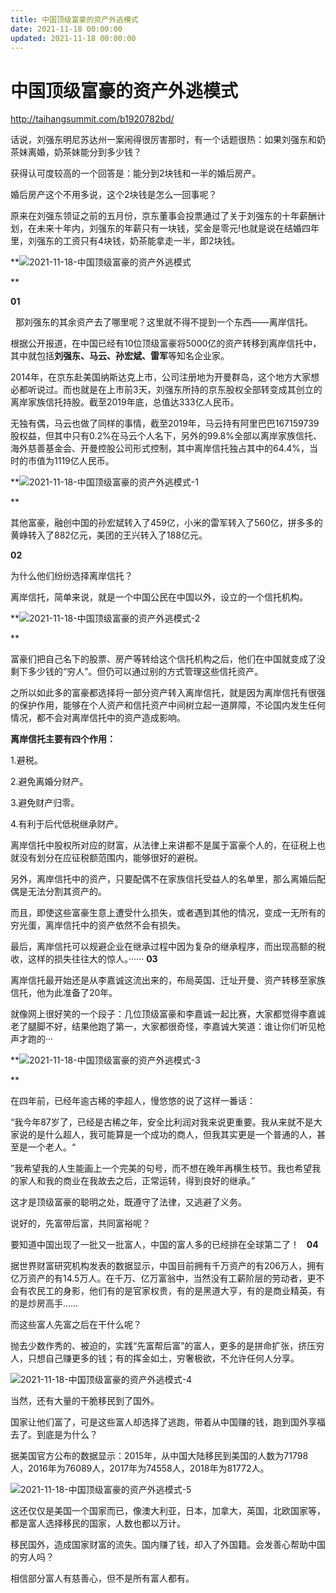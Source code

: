 ```yaml
---
title: 中国顶级富豪的资产外逃模式
date: 2021-11-18 00:00:00
updated: 2021-11-18 00:00:00
---
```



# 中国顶级富豪的资产外逃模式

http://taihangsummit.com/b1920782bd/

话说，刘强东明尼苏达州一案闹得很厉害那时，有一个话题很热：如果刘强东和奶茶妹离婚，奶茶妹能分到多少钱？

获得认可度较高的一个回答是：能分到2块钱和一半的婚后房产。

婚后房产这个不用多说，这个2块钱是怎么一回事呢？

原来在刘强东领证之前的五月份，京东董事会投票通过了关于刘强东的十年薪酬计划，在未来十年内，刘强东的年薪只有一块钱，奖金是零元!也就是说在结婚四年里，刘强东的工资只有4块钱，奶茶能拿走一半，即2块钱。

**![2021-11-18-中国顶级富豪的资产外逃模式](assets/2021-11-18-中国顶级富豪的资产外逃模式.jpeg)

**

**01**

 
那刘强东的其余资产去了哪里呢？这里就不得不提到一个东西——离岸信托。

根据公开报道，在中国已经有10位顶级富豪将5000亿的资产转移到离岸信托中，其中就包括**刘强东、马云、孙宏斌、雷军**等知名企业家。

2014年，在京东赴美国纳斯达克上市，公司注册地为开曼群岛，这个地方大家想必都听说过。而也就是在上市前3天，刘强东所持的京东股权全部转变成其创立的离岸家族信托持股。截至2019年底，总值达333亿人民币。

无独有偶，马云也做了同样的事情，截至2019年，马云持有阿里巴巴167159739股权益，但其中只有0.2%在马云个人名下，另外的99.8%全部以离岸家族信托、海外慈善基金会、开曼控股公司形式控制，其中离岸信托独占其中的64.4%，当时的市值为1119亿人民币。

**![2021-11-18-中国顶级富豪的资产外逃模式-1](assets/2021-11-18-中国顶级富豪的资产外逃模式-1.jpeg)

**

其他富豪，融创中国的孙宏斌转入了459亿，小米的雷军转入了560亿，拼多多的黄峥转入了882亿元，美团的王兴转入了188亿元。

**02**

为什么他们纷纷选择离岸信托？

离岸信托，简单来说，就是一个中国公民在中国以外，设立的一个信托机构。

**![2021-11-18-中国顶级富豪的资产外逃模式-2](assets/2021-11-18-中国顶级富豪的资产外逃模式-2.jpeg)

**

富豪们把自己名下的股票、房产等转给这个信托机构之后，他们在中国就变成了没剩下多少钱的“穷人”。但仍可以通过别的方式管理这些信托资产。

之所以如此多的富豪都选择将一部分资产转入离岸信托，就是因为离岸信托有很强的保护作用，能够在个人资产和信托资产中间树立起一道屏障，不论国内发生任何情况，都不会对离岸信托中的资产造成影响。

**离岸信托主要有四个作用：**

1.避税。

2.避免离婚分财产。

3.避免财产归零。

4.有利于后代低税继承财产。

离岸信托中股权所对应的财富，从法律上来讲都不是属于富豪个人的，在征税上也就没有划分在应征税额范围内，能够很好的避税。

另外，离岸信托中的资产，只要配偶不在家族信托受益人的名单里，那么离婚后配偶是无法分割其资产的。

而且，即使这些富豪生意上遭受什么损失，或者遇到其他的情况，变成一无所有的穷光蛋，离岸信托中的资产依然不会有损失。

最后，离岸信托可以规避企业在继承过程中因为复杂的继承程序，而出现高额的税收，这样的损失往往大的惊人。······
**03**

离岸信托最开始还是从李嘉诚这流出来的，布局英国、迁址开曼、资产转移至家族信托，他为此准备了20年。

就像网上很好笑的一个段子：几位顶级富豪和李嘉诚一起比赛，大家都觉得李嘉诚老了腿脚不好，结果他跑了第一，大家都很奇怪，李嘉诚大笑道：谁让你们听见枪声才跑的···

**![2021-11-18-中国顶级富豪的资产外逃模式-3](assets/2021-11-18-中国顶级富豪的资产外逃模式-3.jpeg)

**

在四年前，已经年逾古稀的李超人，慢悠悠的说了这样一番话：

“我今年87岁了，已经是古稀之年，安全比利润对我来说更重要。我从来就不是大家说的是什么超人，我可能算是一个成功的商人，但我其实更是一个普通的人，甚至是一个老人。“

”我希望我的人生能画上一个完美的句号，而不想在晚年再横生枝节。我也希望我的家人和我的商业在我故去之后，正常运转，得到良好的继承。”

这才是顶级富豪的聪明之处，既遵守了法律，又逃避了义务。

说好的，先富带后富，共同富裕呢？

要知道中国出现了一批又一批富人，中国的富人多的已经排在全球第二了！
 
**04**

据世界财富研究机构发表的数据显示，中国目前拥有千万资产的有206万人，拥有亿万资产的有14.5万人。在千万、亿万富翁中，当然没有工薪阶层的劳动者，更不会有农民工的身影，他们有的是官家权贵，有的是黑道大亨，有的是商业精英，有的是炒房高手……

而这些富人先富之后在干什么呢？

抛去少数作秀的、被迫的，实践“先富帮后富”的富人，更多的是拼命扩张，挤压穷人，只想自己赚更多的钱；有的挥金如土，穷奢极欲，不允许任何人分享。

![2021-11-18-中国顶级富豪的资产外逃模式-4](assets/2021-11-18-中国顶级富豪的资产外逃模式-4.png)

当然，还有大量的干脆移民到了国外。

国家让他们富了，可是这些富人却选择了逃跑，带着从中国赚的钱，跑到国外享福去了。到底是为什么？

据美国官方公布的数据显示：2015年，从中国大陆移民到美国的人数为71798人，2016年为76089人，2017年为74558人，2018年为81772人。

![2021-11-18-中国顶级富豪的资产外逃模式-5](assets/2021-11-18-中国顶级富豪的资产外逃模式-5.png)

这还仅仅是美国一个国家而已，像澳大利亚，日本，加拿大，英国，北欧国家等，都是富人选择移民的国家，人数也都以万计。

移民国外，造成国家财富的流失。国内赚了钱，却入了外国籍。会发善心帮助中国的穷人吗？

相信部分富人有慈善心，但不是所有富人都有。
